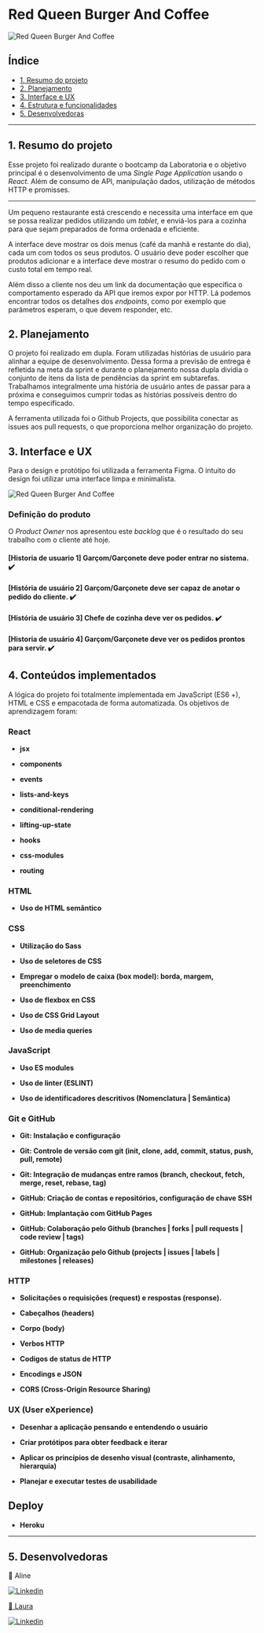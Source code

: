# Red Queen Burger And Coffee

![Red Queen Burger And Coffee](https://i.ibb.co/q0gQLk2/red-queen.png)

## Índice

- [1. Resumo do projeto](#1-resumo-do-projeto)
- [2. Planejamento](#2-planejamento)
- [3. Interface e UX](#3-interface-e-ux)
- [4. Estrutura e funcionalidades](#4-estrututa-e-funcionalidades)
- [5. Desenvolvedoras](#5-desenvolvedoras)

---

## 1. Resumo do projeto

Esse projeto foi realizado durante o bootcamp da Laboratoria e o objetivo principal é o desenvolvimento de uma _Single Page Application_ usando o _React_. Além de consumo de API, manipulação dados, utilização de métodos HTTP e promisses.

---

Um pequeno restaurante está crescendo e necessita uma interface em que se possa realizar pedidos utilizando um _tablet_, e enviá-los para a cozinha para que sejam preparados de forma ordenada e eficiente.

A interface deve mostrar os dois menus (café da manhã e restante do dia), cada um com todos os seus produtos. O usuário deve poder escolher que produtos adicionar e a interface deve mostrar o resumo do pedido com o custo total em tempo real.

Além disso a cliente nos deu um link da documentação que específica o comportamento esperado da API que iremos expor por HTTP. Lá podemos encontrar todos os detalhes dos _endpoints_, como por exemplo que parâmetros esperam, o que devem responder, etc.

## 2. Planejamento

O projeto foi realizado em dupla. Foram utilizadas histórias de usuário para alinhar a equipe de desenvolvimento. Dessa forma a previsão de entrega é refletida na meta da sprint e durante o planejamento nossa dupla dividia o conjunto de itens da lista de pendências da sprint em subtarefas. Trabalhamos integralmente uma história de usuário antes de passar para a próxima e conseguimos cumprir todas as histórias possíveis dentro do tempo especificado.

A ferramenta utilizada foi o Github Projects, que possibilita conectar as issues aos pull requests, o que proporciona melhor organização do projeto.

## 3. Interface e UX

Para o design  e protótipo foi utilizada a ferramenta Figma. O intuito do design foi utilizar uma interface limpa e minimalista.

![Red Queen Burger And Coffee](https://i.ibb.co/Lxv2S9B/Component-1.png)

### Definição do produto 

O _Product Owner_ nos apresentou este _backlog_ que é o resultado do seu trabalho com o cliente até hoje.

#### [Historia de usuario 1] Garçom/Garçonete deve poder entrar no sistema. :heavy_check_mark:

#### [História de usuário 2] Garçom/Garçonete deve ser capaz de anotar o pedido do cliente. :heavy_check_mark:

#### [História de usuário 3] Chefe de cozinha deve ver os pedidos. :heavy_check_mark:

#### [Historia de usuário 4] Garçom/Garçonete deve ver os pedidos prontos para servir. :heavy_check_mark:

## 4. Conteúdos implementados

A lógica do projeto foi totalmente implementada em JavaScript (ES6 +), HTML
e CSS e empacotada de forma automatizada. Os objetivos de aprendizagem foram:

### React

- **jsx**

- **components**

- **events**

- **lists-and-keys**

- **conditional-rendering**

- **lifting-up-state**

- **hooks**

- **css-modules**

- **routing**

### HTML

- **Uso de HTML semântico**

### CSS

- **Utilização do Sass**

- **Uso de seletores de CSS**

- **Empregar o modelo de caixa (box model): borda, margem, preenchimento**

- **Uso de flexbox en CSS**

- **Uso de CSS Grid Layout**

- **Uso de media queries**

### JavaScript

- **Uso ES modules**

- **Uso de linter (ESLINT)**

- **Uso de identificadores descritivos (Nomenclatura | Semântica)**

### Git e GitHub

- **Git: Instalação e configuração**

- **Git: Controle de versão com git (init, clone, add, commit, status, push, pull, remote)**

- **Git: Integração de mudanças entre ramos (branch, checkout, fetch, merge, reset, rebase, tag)**

- **GitHub: Criação de contas e repositórios, configuração de chave SSH**

- **GitHub: Implantação com GitHub Pages**

- **GitHub: Colaboração pelo Github (branches | forks | pull requests | code review | tags)**

- **GitHub: Organização pelo Github (projects | issues | labels | milestones | releases)**

### HTTP

- **Solicitações o requisições (request) e respostas (response).**

- **Cabeçalhos (headers)**

- **Corpo (body)**

- **Verbos HTTP**

- **Codigos de status de HTTP**

- **Encodings e JSON**

- **CORS (Cross-Origin Resource Sharing)**

### UX (User eXperience)

- **Desenhar a aplicação pensando e entendendo o usuário**

- **Criar protótipos para obter feedback e iterar**

- **Aplicar os princípios de desenho visual (contraste, alinhamento, hierarquia)**

- **Planejar e executar testes de usabilidade**

## Deploy

- **Heroku**

---
## 5. Desenvolvedoras

:large_blue_diamond: Aline 

<a href="https://www.linkedin.com/in/aline-andrade-/" target="_blank"><img src="https://img.shields.io/badge/LinkedIn-blue?style=flat&logo=linkedin&labelColor=blue" alt="Linkedin" />

:large_blue_diamond: Laura

 <a href="https://www.linkedin.com/in/laura-tn/" target="_blank"><img src="https://img.shields.io/badge/LinkedIn-blue?style=flat&logo=linkedin&labelColor=blue" alt="Linkedin" />
